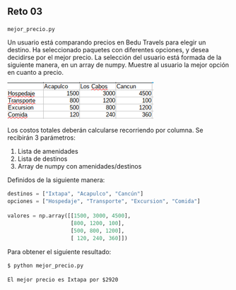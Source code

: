 ## Reto 03

`mejor_precio.py`

Un usuario está comparando precios en Bedu Travels para elegir un destino. Ha seleccionado paquetes con diferentes opciones, y desea decidirse por el mejor precio. La selección del usuario está formada de la siguiente manera, en un array de numpy. Muestre al usuario la mejor opción en cuanto a precio.

![](valores.png)

Los costos totales deberán calcularse recorriendo por columna. Se recibirán 3 parámetros:
1. Lista de amenidades
2. Lista de destinos
3. Array de numpy con amenidades/destinos

Definidos de la siguiente manera:
```python
destinos = ["Ixtapa", "Acapulco", "Cancún"]
opciones = ["Hospedaje", "Transporte", "Excursion", "Comida"]

valores = np.array([[1500, 3000, 4500], 
                    [800, 1200, 100], 
                    [500, 800, 1200], 
                    [ 120, 240, 360]])
```
Para obtener el siguiente resultado:
```
$ python mejor_precio.py

El mejor precio es Ixtapa por $2920

```